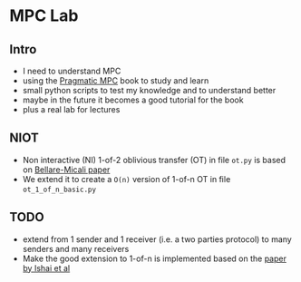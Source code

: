 # MPC Lab

## Intro

* I need to understand MPC
* using the [Pragmatic MPC](https://securecomputation.org/) book to study and learn
* small python scripts to test my knowledge and to understand better
* maybe in the future it becomes a good tutorial for the book
* plus a real lab for lectures

## NIOT

* Non interactive (NI) 1-of-2  oblivious transfer (OT) in file `ot.py` is based on [Bellare-Micali paper](./papers/bellare89-ot.pdf)
* We extend it to create a `O(n)` version of 1-of-n OT in file `ot_1_of_n_basic.py`

## TODO

* extend from 1 sender and 1 receiver (i.e. a two parties protocol) to many senders and many receivers
* Make the good extension to 1-of-n is implemented based on the [paper by Ishai et al](./papers/ishai03-extending-OT.pdf) 
